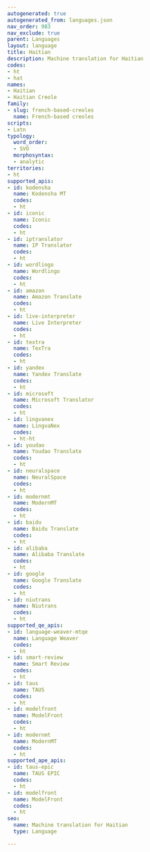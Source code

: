 ```yaml
---
autogenerated: true
autogenerated_from: languages.json
nav_order: 983
nav_exclude: true
parent: Languages
layout: language
title: Haitian
description: Machine translation for Haitian
codes:
- ht
- hat
names:
- Haitian
- Haitian Creole
family:
- slug: french-based-creoles
  name: French-based creoles
scripts:
- Latn
typology:
  word_order:
  - SVO
  morphosyntax:
  - analytic
territories:
- ht
supported_apis:
- id: kodensha
  name: Kodensha MT
  codes:
  - ht
- id: iconic
  name: Iconic
  codes:
  - ht
- id: iptranslator
  name: IP Translator
  codes:
  - ht
- id: wordlingo
  name: Wordlingo
  codes:
  - ht
- id: amazon
  name: Amazon Translate
  codes:
  - ht
- id: live-interpreter
  name: Live Interpreter
  codes:
  - ht
- id: textra
  name: TexTra
  codes:
  - ht
- id: yandex
  name: Yandex Translate
  codes:
  - ht
- id: microsoft
  name: Microsoft Translator
  codes:
  - ht
- id: lingvanex
  name: LingvaNex
  codes:
  - ht-ht
- id: youdao
  name: Youdao Translate
  codes:
  - ht
- id: neuralspace
  name: NeuralSpace
  codes:
  - ht
- id: modernmt
  name: ModernMT
  codes:
  - ht
- id: baidu
  name: Baidu Translate
  codes:
  - ht
- id: alibaba
  name: Alibaba Translate
  codes:
  - ht
- id: google
  name: Google Translate
  codes:
  - ht
- id: niutrans
  name: Niutrans
  codes:
  - ht
supported_qe_apis:
- id: language-weaver-mtqe
  name: Language Weaver
  codes:
  - ht
- id: smart-review
  name: Smart Review
  codes:
  - ht
- id: taus
  name: TAUS
  codes:
  - ht
- id: modelfront
  name: ModelFront
  codes:
  - ht
- id: modernmt
  name: ModernMT
  codes:
  - ht
supported_ape_apis:
- id: taus-epic
  name: TAUS EPIC
  codes:
  - ht
- id: modelfront
  name: ModelFront
  codes:
  - ht
seo:
  name: Machine translation for Haitian
  type: Language

---
```


